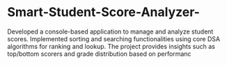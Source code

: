 # Smart-Student-Score-Analyzer-
Developed a console-based application to manage and analyze student scores. Implemented sorting and searching functionalities using core DSA algorithms for ranking and lookup. The project provides insights such as top/bottom scorers and grade distribution based on performanc

